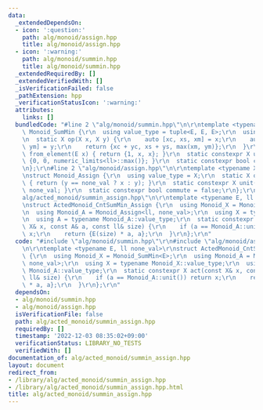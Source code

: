 ```yaml
---
data:
  _extendedDependsOn:
  - icon: ':question:'
    path: alg/monoid/assign.hpp
    title: alg/monoid/assign.hpp
  - icon: ':warning:'
    path: alg/monoid/summin.hpp
    title: alg/monoid/summin.hpp
  _extendedRequiredBy: []
  _extendedVerifiedWith: []
  _isVerificationFailed: false
  _pathExtension: hpp
  _verificationStatusIcon: ':warning:'
  attributes:
    links: []
  bundledCode: "#line 2 \"alg/monoid/summin.hpp\"\n\r\ntemplate <typename E>\r\nstruct\
    \ Monoid_SumMin {\r\n  using value_type = tuple<E, E, E>;\r\n  using X = value_type;\r\
    \n  static X op(X x, X y) {\r\n    auto [xc, xs, xm] = x;\r\n    auto [yc, ys,\
    \ ym] = y;\r\n    return {xc + yc, xs + ys, max(xm, ym)};\r\n  }\r\n  static X\
    \ from_element(E x) { return {1, x, x}; }\r\n  static constexpr X unit() { return\
    \ {0, 0, numeric_limits<ll>::max()}; }\r\n  static constexpr bool commute = true;\r\
    \n};\r\n#line 2 \"alg/monoid/assign.hpp\"\n\r\ntemplate <typename X, X none_val>\r\
    \nstruct Monoid_Assign {\r\n  using value_type = X;\r\n  static X op(X x, X y)\
    \ { return (y == none_val ? x : y); }\r\n  static constexpr X unit() { return\
    \ none_val; }\r\n  static constexpr bool commute = false;\r\n};\r\n#line 3 \"\
    alg/acted_monoid/summin_assign.hpp\"\n\r\ntemplate <typename E, ll none_val>\r\
    \nstruct ActedMonoid_CntSumMin_Assign {\r\n  using Monoid_X = Monoid_SumMin<E>;\r\
    \n  using Monoid_A = Monoid_Assign<ll, none_val>;\r\n  using X = typename Monoid_X::value_type;\r\
    \n  using A = typename Monoid_A::value_type;\r\n  static constexpr X act(const\
    \ X& x, const A& a, const ll& size) {\r\n    if (a == Monoid_A::unit()) return\
    \ x;\r\n    return {E(size) * a, a};\r\n  }\r\n};\r\n"
  code: "#include \"alg/monoid/summin.hpp\"\r\n#include \"alg/monoid/assign.hpp\"\r\
    \n\r\ntemplate <typename E, ll none_val>\r\nstruct ActedMonoid_CntSumMin_Assign\
    \ {\r\n  using Monoid_X = Monoid_SumMin<E>;\r\n  using Monoid_A = Monoid_Assign<ll,\
    \ none_val>;\r\n  using X = typename Monoid_X::value_type;\r\n  using A = typename\
    \ Monoid_A::value_type;\r\n  static constexpr X act(const X& x, const A& a, const\
    \ ll& size) {\r\n    if (a == Monoid_A::unit()) return x;\r\n    return {E(size)\
    \ * a, a};\r\n  }\r\n};\r\n"
  dependsOn:
  - alg/monoid/summin.hpp
  - alg/monoid/assign.hpp
  isVerificationFile: false
  path: alg/acted_monoid/summin_assign.hpp
  requiredBy: []
  timestamp: '2022-12-03 08:35:02+09:00'
  verificationStatus: LIBRARY_NO_TESTS
  verifiedWith: []
documentation_of: alg/acted_monoid/summin_assign.hpp
layout: document
redirect_from:
- /library/alg/acted_monoid/summin_assign.hpp
- /library/alg/acted_monoid/summin_assign.hpp.html
title: alg/acted_monoid/summin_assign.hpp
---
```

